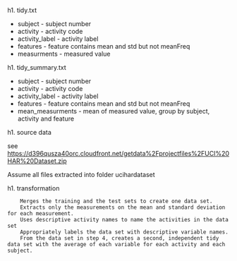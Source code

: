 h1. tidy.txt

* subject - subject number
* activity - activity code
* activity_label - activity label
* features - feature contains mean and std but not meanFreq
* measurments - measured value

h1. tidy_summary.txt

* subject - subject number
* activity - activity code
* activity_label - activity label
* features - feature contains mean and std but not meanFreq
* mean_measurments - mean of measured value, group by subject, activity and feature

h1. source data

see https://d396qusza40orc.cloudfront.net/getdata%2Fprojectfiles%2FUCI%20HAR%20Dataset.zip

Assume all files extracted into folder ucihardataset

h1. transformation

```
    Merges the training and the test sets to create one data set.
    Extracts only the measurements on the mean and standard deviation for each measurement. 
    Uses descriptive activity names to name the activities in the data set
    Appropriately labels the data set with descriptive variable names. 
    From the data set in step 4, creates a second, independent tidy data set with the average of each variable for each activity and each subject.
```
